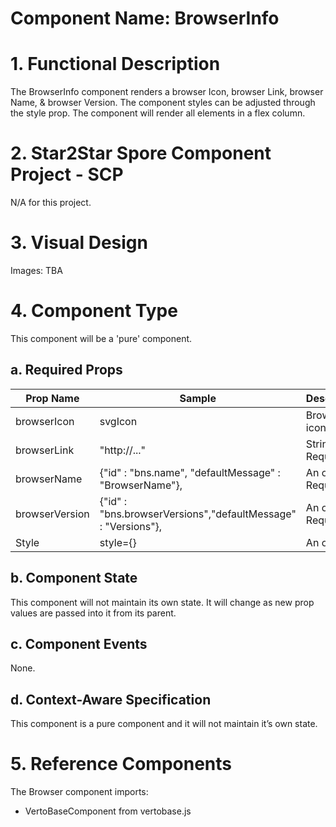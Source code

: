 # Component Name: BrowserInfo #

# 1. Functional Description #

The BrowserInfo component renders a browser Icon, browser Link, browser Name, & browser Version. The component styles can be adjusted through the style prop. The component will render all elements in a flex column.

# 2. Star2Star Spore Component Project - SCP #

  N/A for this project.

# 3. Visual Design #  

  Images: TBA

# 4. Component Type #

  This component will be a 'pure' component.

## a. Required Props ##

|Prop Name | Sample | Description|
|------------ | ------------- |-----------|
|browserIcon | svgIcon | Browser icon|
|browserLink | "http://..." | String. Required|
|browserName | {"id" : "bns.name", "defaultMessage" : "BrowserName"}, | An object. Required|
|browserVersion | {"id" : "bns.browserVersions","defaultMessage" : "Versions"}, | An object Required|
|Style | style={} | An object|

## b. Component State ##

This component will not maintain its own state. It will change as new prop values are passed into it from its parent.

## c. Component Events ##

None.

## d. Context-Aware Specification ##

This component is a pure component and it will not maintain it’s own state.

# 5. Reference Components #

The Browser component imports:

- VertoBaseComponent from vertobase.js
